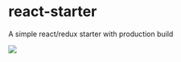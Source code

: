 # react-starter
A simple react/redux starter with production build

![](https://circleci.com/gh/edwardmsmith/react-starter.svg?style=shield&circle-token=:circle-token)
